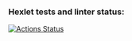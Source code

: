 ### Hexlet tests and linter status:
[![Actions Status](https://github.com/eg-b/python-project-lvl4/workflows/hexlet-check/badge.svg)](https://github.com/eg-b/python-project-lvl4/actions)